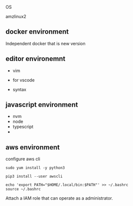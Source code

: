 

OS

amzlinux2


docker environment
--

Independent docker that is new version 


editor environemnt
--


- vim

- for vscode

- syntax


javascript  environment
--
- nvm
- node
- typescript
-

aws environment
--

configure aws cli

```
sudo yum install -y python3
```
```
pip3 install --user awscli
```
```
echo 'export PATH="$HOME/.local/bin:$PATH"' >> ~/.bashrc
source ~/.bashrc
```


Attach a IAM role that can operate as a administrator.


